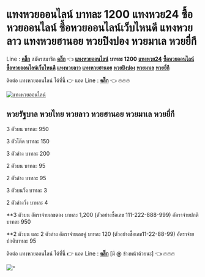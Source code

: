 # แทงหวยออนไลน์ บาทละ 1200 แทงหวย24 ซื้อหวยออนไลน์ ซื้อหวยออนไลน์เว็บไหนดี แทงหวยลาว แทงหวยฮานอย หวยปิงปอง หวยมาเล หวยยี่กี

Line : **[คลิ๊ก](https://lin.ee/cql1qpi)** 
สมัครสมาชิก **[คลิ๊ก](https://bit.ly/lotto-thai24)** 👈 
**[แทงหวยออนไลน์](https://bit.ly/w99-uol)** **บาทละ 1200** **[แทงหวย24](https://bit.ly/w99-uol)** **[ซื้อหวยออนไลน์](https://bit.ly/w99-uol)** **[ซื้อหวยออนไลน์เว็บไหนดี](https://bit.ly/w99-uol)** **[แทงหวยลาว](https://bit.ly/w99-uol)** **[แทงหวยฮานอย](https://bit.ly/w99-uol)** **[หวยปิงปอง](https://bit.ly/w99-uol)** **[หวยมาเล](https://bit.ly/w99-uol)** **[หวยยี่กี](https://bit.ly/w99-uol)**


ติดต่อ แทงหวยออนไลน์ ได้ที่นี้ 👉 แอด Line : **[คลิ๊ก](https://lin.ee/cql1qpi)** 👈 🔥🔥🔥

[![แทงหวยออนไลน์](https://github.com/user-attachments/assets/45651fe8-8ba6-4edd-a167-8a25c642f6f1)](https://bit.ly/w99-uol)

## **หวยรัฐบาล หวยไทย หวยลาว หวยฮานอย หวยมาเล หวยยี่กี**

3 ตัวบน บาทละ 950

3 ตัวโต๊ด บาทละ 150

3 ตัวล่าง บาทละ 200

2 ตัวบน บาทละ 95

2 ตัวล่าง บาทละ 95

3 ตัวบนวิ่ง บาทละ 3

2 ตัวล่างวิ่ง บาทละ 4

**3 ตัวบน อัตราจ่ายเลขตอง บาทละ 1,200 (ตัวอย่างซื้อเลข 111-222-888-999) อัตราจ่ายปกติบาทละ 950

**2 ตัวบน และ 2 ตัวล่าง อัตราจ่ายเลขคู่ บาทละ 120 (ตัวอย่างซื้อเลข11-22-88-99) อัตราจ่ายปกติบาทละ 95

ติดต่อ แทงหวยออนไลน์ ได้ที่นี้ 👉 แอด Line : **[คลิ๊ก](https://lin.ee/cql1qpi)** [มี @ ข้างหน้าด้วยนะ] 👈 🔥🔥🔥

![](https://komarev.com/ghpvc/?username=smcixphichay3&style=flat-square&color=blue)"
